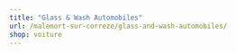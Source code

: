 ```yaml
---
title: "Glass & Wash Automobiles"
url: /malemort-sur-correze/glass-and-wash-automobiles/
shop: voiture
---
```

